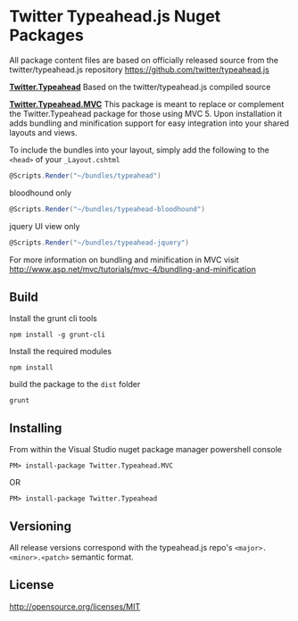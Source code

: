 Twitter Typeahead.js Nuget Packages
=================
All package content files are based on officially released source from the twitter/typeahead.js repository https://github.com/twitter/typeahead.js 

**[Twitter.Typeahead](http://nuget.org/packages/Twitter.Typeahead)**
Based on the twitter/typeahead.js compiled source

**[Twitter.Typeahead.MVC](http://nuget.org/packages/Twitter.Typeahead.MVC)**
This package is meant to replace or complement the Twitter.Typeahead package for those using MVC 5. Upon installation it adds bundling and minification support for easy integration into your shared layouts and views. 

To include the bundles into your layout, simply add the following to the `<head>` of your `_Layout.cshtml`

```c#
@Scripts.Render("~/bundles/typeahead")
```
bloodhound only
```c#
@Scripts.Render("~/bundles/typeahead-bloodhound")
```
jquery UI view only
```c#
@Scripts.Render("~/bundles/typeahead-jquery")
```

For more information on bundling and minification in MVC visit http://www.asp.net/mvc/tutorials/mvc-4/bundling-and-minification

## Build ##
Install the grunt cli tools

`npm install -g grunt-cli`

Install the required modules

`npm install`

build the package to the `dist` folder

`grunt`

## Installing ##
From within the Visual Studio nuget package manager powershell console

`PM> install-package Twitter.Typeahead.MVC`

OR

`PM> install-package Twitter.Typeahead`

## Versioning ##
All release versions correspond with the typeahead.js repo's `<major>.<minor>.<patch>` semantic format.

## License ##
http://opensource.org/licenses/MIT